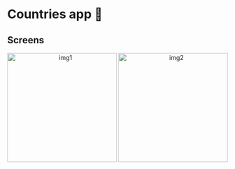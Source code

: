 # Countries app :construction:

## Screens
<div align="center">
  <img src="https://github.com/JmanuelJ/Resources-Myrepos/blob/main/countryapp/1726852144141.jpg" height="250" alt="img1"  />
  <img src="https://github.com/JmanuelJ/Resources-Myrepos/blob/main/countryapp/1726852144121.jpg" height="250" alt="img2"  />
</div>
